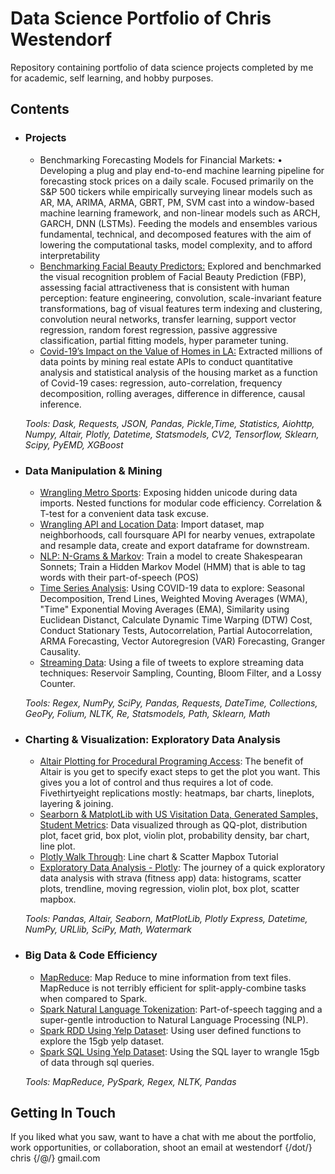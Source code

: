 <meta name="description" content="Repository containing portfolio of data science projects completed by me for academic, self learning, and hobby purposes." />
<meta name="title" property="og:title" content="Data Science Portfolio of Chris Westendorf" />
<meta name="image" property="og:image" content="https://drscdn.500px.org/photo/87626375/q%3D80_m%3D2000/v2?sig=2ec35eb20012d03e7e84fbdc030d356ef236a6d7af245d7e023575caff4bf912" />
<meta name="description" property="og:description" content="Repository containing portfolio of data science projects completed by me for academic, self learning, and hobby purposes." /><meta name="author" content="Chris Westendorf" />

<h1>Data Science Portfolio of Chris Westendorf</h1>
<p>Repository containing portfolio of data science projects completed by me for academic, self learning, and hobby purposes.</p>

<h2>Contents</h2>
<ul>
    <li>
        <h3>Projects</h3>
        <ul>
            <li><a href="https://augurychris.github.io/financial_forecasting_analysis/"></a>Benchmarking Forecasting Models for Financial Markets: •	Developing a plug and play end-to-end machine learning pipeline for forecasting stock prices on a daily scale. Focused primarily on the S&P 500 tickers while empirically surveying linear models such as AR, MA, ARIMA, ARMA, GBRT, PM, SVM cast into a window-based machine learning framework, and non-linear models such as ARCH, GARCH, DNN (LSTMs). Feeding the models and ensembles various fundamental, technical, and decomposed features with the aim of lowering the computational tasks, model complexity, and to afford interpretability</li>
            <li><a href="https://github.com/auguryChris/portfolio/blob/main/micro_projects/facial_beauty_prediction/README.md">Benchmarking Facial Beauty Predictors:</a> Explored and benchmarked the visual recognition problem of Facial Beauty Prediction (FBP), assessing facial attractiveness that is consistent with human perception: feature engineering, convolution, scale-invariant feature transformations, bag of visual features term indexing and clustering, convolution neural networks, transfer learning, support vector regression, random forest regression, passive aggressive classification, partial fitting models, hyper parameter tuning.</li>
            <li><a href="https://github.com/auguryChris/portfolio/blob/main/micro_projects/covid-19-la/README.md">Covid-19’s Impact on the Value of Homes in LA:</a> Extracted millions of data points by mining real estate APIs to conduct quantitative analysis and statistical analysis of the housing market as a function of Covid-19 cases: regression, auto-correlation, frequency decomposition, rolling averages, difference in difference, causal inference.</li>          
        </ul>
        <p><em>Tools: Dask, Requests, JSON, Pandas, Pickle,Time, Statistics, Aiohttp, Numpy, Altair, Plotly, Datetime, Statsmodels, CV2, Tensorflow, Sklearn, Scipy, PyEMD, XGBoost</em></p>
    </li>
    <li>
        <h3>Data Manipulation & Mining</h3>
        <ul>
            <li><a href="https://github.com/auguryChris/portfolio/blob/main/data_manipulation/dm_metro_teams.ipynb">Wrangling Metro Sports</a>: Exposing hidden unicode during data imports. Nested functions for modular code efficiency. Correlation & T-test for a convenient data task excuse.</li>
            <li><a href="https://github.com/auguryChris/portfolio/blob/main/data_manipulation/dm_plotly_exploration.ipynb">Wrangling API and Location Data</a>: Import dataset, map neighborhoods, call foursquare API for nearby venues, extrapolate and resample data, create and export dataframe for downstream.</li>
            <li><a href="https://github.com/auguryChris/portfolio/blob/main/data_manipulation/n_grams_markov.ipynb">NLP: N-Grams & Markov</a>: Train a model to create Shakespearan Sonnets; Train a Hidden Markov Model (HMM) that is able to tag words with their part-of-speech (POS)</li>
            <li><a href="https://github.com/auguryChris/portfolio/blob/main/data_manipulation/time_series.ipynb">Time Series Analysis</a>: Using COVID-19 data to explore: Seasonal Decomposition, Trend Lines, Weighted Moving Averages (WMA), "Time" Exponential Moving Averages (EMA), Similarity using Euclidean Distanct, Calculate Dynamic Time Warping (DTW) Cost, Conduct Stationary Tests, Autocorrelation, Partial Autocorrelation, ARMA Forecasting, Vector Autoregresion (VAR) Forecasting, Granger Causality.</li>
            <li><a href="https://github.com/auguryChris/portfolio/blob/main/data_manipulation/streaming_data_mining.ipynb">Streaming Data</a>: Using a file of tweets to explore streaming data techniques: Reservoir Sampling, Counting, Bloom Filter, and a Lossy Counter.</li>
        </ul>
        <p><em>Tools: Regex, NumPy, SciPy, Pandas, Requests, DateTime, Collections, GeoPy, Folium, NLTK, Re, Statsmodels, Path, Sklearn, Math</em></p>
    </li>
    <li>
        <h3>Charting & Visualization: Exploratory Data Analysis</h3>
        <ul>
            <li><a href="https://github.com/auguryChris/portfolio/blob/main/charting_visualization/cv_altair.ipynb">Altair Plotting for Procedural Programing Access</a>: The benefit of Altair is you get to specify exact steps to get the plot you want. This gives you a lot of control and thus requires a lot of code. Fivethirtyeight replications mostly: heatmaps, bar charts, lineplots, layering & joining.</li>
            <li><a href="https://github.com/auguryChris/portfolio/blob/main/charting_visualization/cv_seaborn.ipynb">Searborn & MatplotLib with  US Visitation Data, Generated Samples, Student Metrics</a>: Data visualized through as QQ-plot, distribution plot, facet grid, box plot, violin plot, probability density, bar chart, line plot.</li>
            <li><a href="https://github.com/auguryChris/portfolio/blob/main/charting_visualization/cv_exp_plotly.ipynb">Plotly Walk Through</a>: Line chart & Scatter Mapbox Tutorial</li>
            <li><a href="https://github.com/auguryChris/portfolio/blob/main/charting_visualization/cv_plotly.ipynb">Exploratory Data Analysis - Plotly</a>: The journey of a quick exploratory data analysis with strava (fitness app) data: histograms, scatter plots, trendline, moving regression, violin plot, box plot, scatter mapbox.</li>
        </ul>
        <p><em>Tools: Pandas, Altair, Seaborn, MatPlotLib, Plotly Express, Datetime, NumPy, URLlib, SciPy, Math, Watermark</em></p>
    </li>
    <li>
        <h3>Big Data & Code Efficiency</h3>
        <ul>
            <li><a href="https://github.com/auguryChris/portfolio/blob/main/big_data_efficiency/bde_mrjob.ipynb">MapReduce</a>: Map Reduce to mine information from text files. MapReduce is not terribly efficient for split-apply-combine tasks when compared to Spark.</li>
            <li><a href="https://github.com/auguryChris/portfolio/blob/main/big_data_efficiency/bde_spark_nltk.ipynb">Spark Natural Language Tokenization</a>: Part-of-speech tagging and a super-gentle introduction to Natural Language Processing (NLP).</li>
            <li><a href="https://github.com/auguryChris/portfolio/blob/main/big_data_efficiency/bde_spark_yelp.ipynb">Spark RDD Using Yelp Dataset</a>: Using user defined functions to explore the 15gb yelp dataset.</li>
            <li><a href="https://github.com/auguryChris/portfolio/blob/main/big_data_efficiency/bde_spark_yelp_sql.ipynb">Spark SQL Using Yelp Dataset</a>: Using the SQL layer to wrangle 15gb of data through sql queries.</li>
        </ul>
        <p><em>Tools: MapReduce, PySpark, Regex, NLTK, Pandas</em></p>
    </li>
    <!--<li>
        <h3>Machine Learning: Supervised & Unsupervised</h3>
        <ul>
            <li></li>
        </ul>
        <p><em>Tools:</em></p>
    </li>
    <li></li>
    <li>
        <h3>Projects</h3>
        <ul>
            <li></li>
        </ul>
        <p><em>Tools:</em></p>
    </li>-->
</ul>
<h2>Getting In Touch</h2>
<!-- <p>You can find a general portfolio here.</p> -->
<p>If you liked what you saw, want to have a chat with me about the portfolio, work opportunities, or collaboration, shoot an email at westendorf {/dot/} chris {/@/} gmail.com</p>

